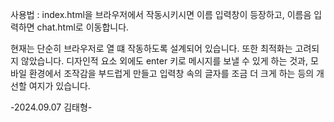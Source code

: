 사용법 : index.html을 브라우저에서 작동시키시면 이름 입력창이 등장하고, 이름음 입력하면 chat.html로 이동합니다.

현재는 단순히 브라우저로 열 떄 작동하도록 설계되어 있습니다. 또한 최적화는 고려되지 않았습니다.
디자인적 요소 외에도 enter 키로 메시지를 보낼 수 있게 하는 것과, 모바일 환경에서 조작감을 부드럽게 만들고 입력창 속의 글자를 조금 더 크게 하는 등의 개선할 여지가 있습니다.

-2024.09.07 김태형-
